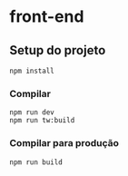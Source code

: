 # front-end

## Setup do projeto
```
npm install
```

### Compilar
```
npm run dev
npm run tw:build
```

### Compilar para produção
```
npm run build
```

### 
